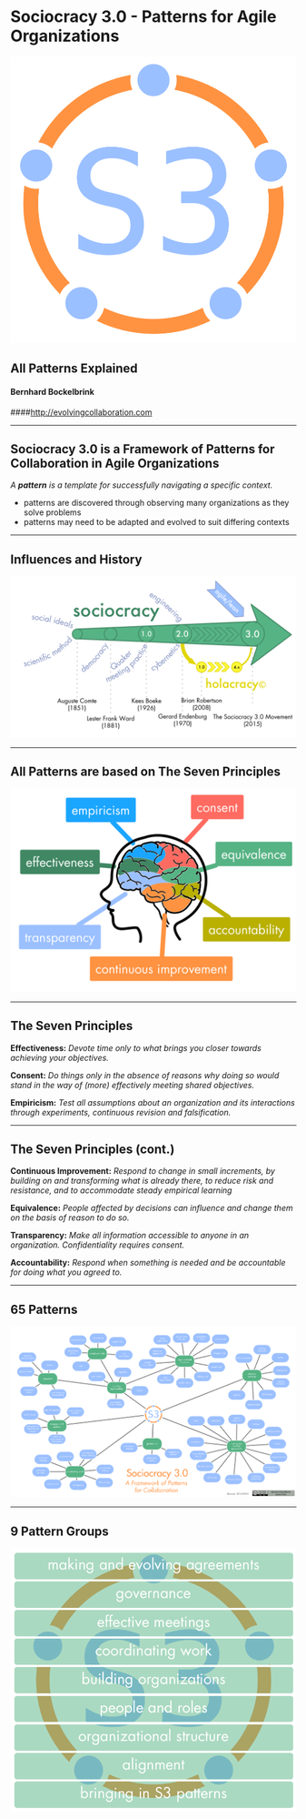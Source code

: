 # Sociocracy 3.0 - Patterns for Agile Organizations

![fit](img/general/logo.png)

## All Patterns Explained

#### Bernhard Bockelbrink
####<http://evolvingcollaboration.com>

---

## Sociocracy 3.0 is a Framework of Patterns for Collaboration in Agile Organizations

_A **pattern** is a template for successfully navigating a specific context._

* patterns are discovered through observing many organizations as they solve problems
* patterns may need to be adapted and evolved to suit differing contexts

---

## Influences and History

![inline, fit](img/general/history.png)

---

## All Patterns are based on The Seven Principles

![inline,fit](img/general/s3-principles.png)

---

## The Seven Principles


**Effectiveness:** *Devote time only to what brings you closer towards achieving your objectives.*


**Consent:** *Do things only in the absence of reasons why doing so would stand in the way of (more) effectively meeting shared objectives.*

**Empiricism:** *Test all assumptions about an organization and its interactions through experiments, continuous revision and falsification.*

---

## The Seven Principles (cont.)

**Continuous Improvement:** *Respond to change in small increments, by building on and transforming what is already there, to reduce risk and resistance, and to accommodate steady empirical learning*

**Equivalence:** *People affected by decisions can influence and change them on the basis of reason to do so.*

**Transparency:** *Make all information accessible to anyone in an organization. Confidentiality requires consent.*

**Accountability:** *Respond when something is needed and be accountable for doing what you agreed to.*

---

## 65 Patterns

![inline,fit](img/general/s3-patterns-map.png)

---

## 9 Pattern Groups

![inline,fit](img/pattern-groups/all.png)
